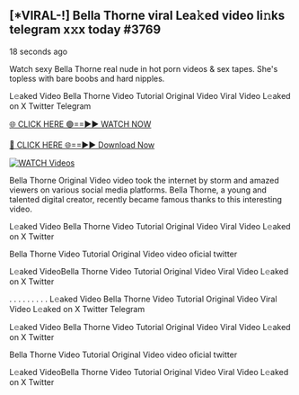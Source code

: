 ## [*VIRAL-!] Bella Thorne viral Lea𝚔ed video li𝚗ks telegram x𝚡x today #3769

18 seconds ago

Watch sexy Bella Thorne real nude in hot porn videos & sex tapes. She's topless with bare boobs and hard nipples.

L𝚎aked Video Bella Thorne Video Tutorial Original Video Viral Video L𝚎aked on X Twitter Telegram

[🌐 CLICK HERE 🟢==►► WATCH NOW](https://russelviper69.blogspot.com/p/leaked-video.html)

[🔴 CLICK HERE 🌐==►► Download Now](https://russelviper69.blogspot.com/p/leaked-video.html)

[![WATCH Videos](https://i.imgur.com/dJHk4Zq.gif)](https://russelviper69.blogspot.com/p/leaked-video.html)

Bella Thorne Original Video video took the internet by storm and amazed viewers on various social media platforms. Bella Thorne, a young and talented digital creator, recently became famous thanks to this interesting video.

L𝚎aked Video Bella Thorne Video Tutorial Original Video Viral Video L𝚎aked on X Twitter

Bella Thorne Video Tutorial Original Video video oficial twitter

L𝚎aked VideoBella Thorne Video Tutorial Original Video Viral Video L𝚎aked on X Twitter

. . . . . . . . . L𝚎aked Video Bella Thorne Video Tutorial Original Video Viral Video L𝚎aked on X Twitter Telegram

L𝚎aked Video Bella Thorne Video Tutorial Original Video Viral Video L𝚎aked on X Twitter

Bella Thorne Video Tutorial Original Video video oficial twitter

L𝚎aked VideoBella Thorne Video Tutorial Original Video Viral Video L𝚎aked on X Twitter